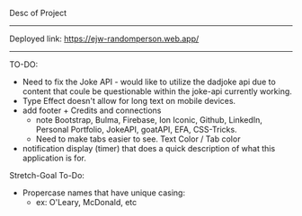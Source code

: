 Desc of Project
***********
Deployed link: https://ejw-randomperson.web.app/





***********

TO-DO:
 - Need to fix the Joke API - would like to utilize the dadjoke api due to content that coule be questionable within the joke-api currently working.
 - Type Effect doesn't allow for long text on mobile devices.
 - add footer + Credits and connections
    - note Bootstrap, Bulma, Firebase, Ion Iconic, Github, LinkedIn, Personal Portfolio, JokeAPI, goatAPI, EFA, CSS-Tricks.
    - Need to make tabs easier to see.  Text Color / Tab color
 - notification display (timer) that does a quick description of what this application is for.

Stretch-Goal To-Do:
 - Propercase names that have unique casing: 
    - ex: O'Leary, McDonald, etc
